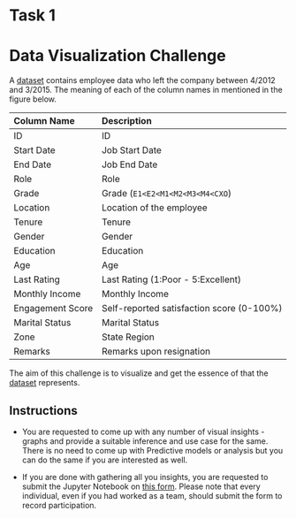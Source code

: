 # Task 1
# Data Visualization Challenge

A [dataset](/Task_1/data/data.csv) contains employee data who left the company between 4/2012 and 3/2015. The meaning of each of the column names in mentioned in the figure below.

| Column Name | Description |
| :---------- | :---------- |
| ID | ID |
| Start Date | Job Start Date |
| End Date | Job End Date | 
| Role | Role |
| Grade | Grade (`E1<E2<M1<M2<M3<M4<CXO`) |
| Location | Location of the employee |
| Tenure | Tenure |
| Gender | Gender |
| Education | Education |
| Age | Age |
| Last Rating | Last Rating (1:Poor - 5:Excellent) |
| Monthly Income | Monthly Income |
| Engagement Score | Self-reported satisfaction score (0-100%) |
| Marital Status | Marital Status |
| Zone | State Region |
| Remarks | Remarks upon resignation |

The aim of this challenge is to visualize and get the essence of that the [dataset](/Task_1/data/data.csv) represents.

## Instructions

- You are requested to come up with any number of visual insights - graphs and provide a suitable inference and use case for the same. There is no need to come up with Predictive models or analysis but you can do the same if you are interested as well.

- If you are done with gathering all you insights, you are requested to submit the Jupyter Notebook on [this form](https://forms.gle/i744uycdRUvPxn976). Please note that every individual, even if you had worked as a team, should submit the form to record participation.